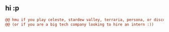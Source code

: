 ## hi :p
```diff
@@ hmu if you play celeste, stardew valley, terraria, persona, or disco elysium @@
@@ (or if you are a big tech company looking to hire an intern :))              @@
```

<!--
- 🔭 I’m currently working on ...
- 🌱 I’m currently learning ...
- 👯 I’m looking to collaborate on ...
- 🤔 I’m looking for help with ...
- 💬 Ask me about ...
- 📫 How to reach me: ...
- 😄 Pronouns: ...
- ⚡ Fun fact: ...
-->
